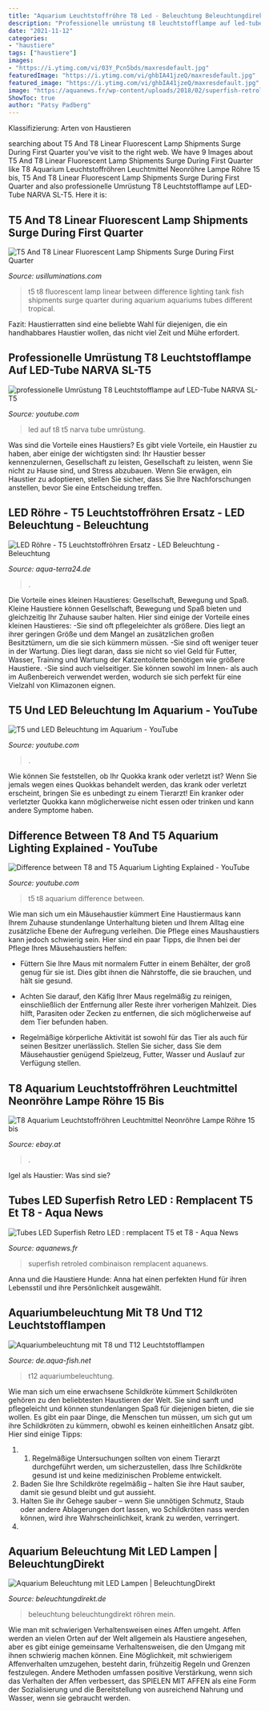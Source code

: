 ```yaml
---
title: "Aquarium Leuchtstoffröhre T8 Led - Beleuchtung Beleuchtungdirekt Röhren Mein"
description: "Professionelle umrüstung t8 leuchtstofflampe auf led-tube narva sl-t5"
date: "2021-11-12"
categories:
- "haustiere"
tags: ["haustiere"]
images:
- "https://i.ytimg.com/vi/03Y_Pcn5bds/maxresdefault.jpg"
featuredImage: "https://i.ytimg.com/vi/ghbIA41jzeQ/maxresdefault.jpg"
featured_image: "https://i.ytimg.com/vi/ghbIA41jzeQ/maxresdefault.jpg"
image: "https://aquanews.fr/wp-content/uploads/2018/02/superfish-retroled-combinaison-768x577.jpg"
ShowToc: true
author: "Patsy Padberg"
---
```



Klassifizierung: Arten von Haustieren

	

		
searching about T5 And T8 Linear Fluorescent Lamp Shipments Surge During First Quarter you've visit to the right web. We have 9 Images about T5 And T8 Linear Fluorescent Lamp Shipments Surge During First Quarter like T8 Aquarium Leuchtstoffröhren Leuchtmittel Neonröhre Lampe Röhre 15 bis, T5 And T8 Linear Fluorescent Lamp Shipments Surge During First Quarter and also professionelle Umrüstung T8 Leuchtstofflampe auf LED-Tube NARVA SL-T5. Here it is:
		
    
## T5 And T8 Linear Fluorescent Lamp Shipments Surge During First Quarter

<img loading=lazy src="https://www.usilluminations.com/wp-content/uploads/2013/06/t5-t8.jpg" onerror="this.onerror=null;this.src='https://tse1.mm.bing.net/th?id=OIP.07rzY6IBADrE1OvHTzQgGwHaHa&amp;pid=15.1';" alt="T5 And T8 Linear Fluorescent Lamp Shipments Surge During First Quarter">

_Source: usilluminations.com_

>t5 t8 fluorescent lamp linear between difference lighting tank fish shipments surge quarter during aquarium aquariums tubes different tropical. 

	

Fazit: Haustierratten sind eine beliebte Wahl für diejenigen, die ein handhabbares Haustier wollen, das nicht viel Zeit und Mühe erfordert.

    
## Professionelle Umrüstung T8 Leuchtstofflampe Auf LED-Tube NARVA SL-T5

<img loading=lazy src="https://i.ytimg.com/vi/03Y_Pcn5bds/maxresdefault.jpg" onerror="this.onerror=null;this.src='https://tse2.mm.bing.net/th?id=OIP.J7DNEu_XANarm1gywdxf-AHaEK&amp;pid=15.1';" alt="professionelle Umrüstung T8 Leuchtstofflampe auf LED-Tube NARVA SL-T5">

_Source: youtube.com_

>led auf t8 t5 narva tube umrüstung. 

	

Was sind die Vorteile eines Haustiers?
Es gibt viele Vorteile, ein Haustier zu haben, aber einige der wichtigsten sind: Ihr Haustier besser kennenzulernen, Gesellschaft zu leisten, Gesellschaft zu leisten, wenn Sie nicht zu Hause sind, und Stress abzubauen. Wenn Sie erwägen, ein Haustier zu adoptieren, stellen Sie sicher, dass Sie Ihre Nachforschungen anstellen, bevor Sie eine Entscheidung treffen.

    
## LED Röhre - T5 Leuchtstoffröhren Ersatz - LED Beleuchtung - Beleuchtung

<img loading=lazy src="https://aqua-terra24.de/media/catalog/product/cache/a78ba6ec6aec90043ed46b7504008a6e/m/a/marineblue-pro-t5-led.png" onerror="this.onerror=null;this.src='https://tse2.mm.bing.net/th?id=OIP.DmTscAASD2jBf1ILa1iASQAAAA&amp;pid=15.1';" alt="LED Röhre - T5 Leuchtstoffröhren Ersatz - LED Beleuchtung - Beleuchtung">

_Source: aqua-terra24.de_

>. 

	

Die Vorteile eines kleinen Haustieres: Gesellschaft, Bewegung und Spaß.
Kleine Haustiere können Gesellschaft, Bewegung und Spaß bieten und gleichzeitig Ihr Zuhause sauber halten. Hier sind einige der Vorteile eines kleinen Haustieres:
-Sie sind oft pflegeleichter als größere. Dies liegt an ihrer geringen Größe und dem Mangel an zusätzlichen großen Besitztümern, um die sie sich kümmern müssen.
-Sie sind oft weniger teuer in der Wartung. Dies liegt daran, dass sie nicht so viel Geld für Futter, Wasser, Training und Wartung der Katzentoilette benötigen wie größere Haustiere.
-Sie sind auch vielseitiger. Sie können sowohl im Innen- als auch im Außenbereich verwendet werden, wodurch sie sich perfekt für eine Vielzahl von Klimazonen eignen.

    
## T5 Und LED Beleuchtung Im Aquarium - YouTube

<img loading=lazy src="https://i.ytimg.com/vi/-d38yobSBpE/hqdefault.jpg" onerror="this.onerror=null;this.src='https://tse2.mm.bing.net/th?id=OIP.n38QSsax3Fe0LzBKgIiuhwHaFj&amp;pid=15.1';" alt="T5 und LED Beleuchtung im Aquarium - YouTube">

_Source: youtube.com_

>. 

	

Wie können Sie feststellen, ob Ihr Quokka krank oder verletzt ist?
Wenn Sie jemals wegen eines Quokkas behandelt werden, das krank oder verletzt erscheint, bringen Sie es unbedingt zu einem Tierarzt! Ein kranker oder verletzter Quokka kann möglicherweise nicht essen oder trinken und kann andere Symptome haben.

    
## Difference Between T8 And T5 Aquarium Lighting Explained - YouTube

<img loading=lazy src="https://i.ytimg.com/vi/ghbIA41jzeQ/maxresdefault.jpg" onerror="this.onerror=null;this.src='https://tse3.mm.bing.net/th?id=OIP.uGpSddUhtEGr_fkbkYGcOgHaEK&amp;pid=15.1';" alt="Difference between T8 and T5 Aquarium Lighting Explained - YouTube">

_Source: youtube.com_

>t5 t8 aquarium difference between. 

	

Wie man sich um ein Mäusehaustier kümmert
Eine Haustiermaus kann Ihrem Zuhause stundenlange Unterhaltung bieten und Ihrem Alltag eine zusätzliche Ebene der Aufregung verleihen. Die Pflege eines Maushaustiers kann jedoch schwierig sein. Hier sind ein paar Tipps, die Ihnen bei der Pflege Ihres Mäusehaustiers helfen:
- Füttern Sie Ihre Maus mit normalem Futter in einem Behälter, der groß genug für sie ist. Dies gibt ihnen die Nährstoffe, die sie brauchen, und hält sie gesund.

- Achten Sie darauf, den Käfig Ihrer Maus regelmäßig zu reinigen, einschließlich der Entfernung aller Reste ihrer vorherigen Mahlzeit. Dies hilft, Parasiten oder Zecken zu entfernen, die sich möglicherweise auf dem Tier befunden haben.

- Regelmäßige körperliche Aktivität ist sowohl für das Tier als auch für seinen Besitzer unerlässlich. Stellen Sie sicher, dass Sie dem Mäusehaustier genügend Spielzeug, Futter, Wasser und Auslauf zur Verfügung stellen.

    
## T8 Aquarium Leuchtstoffröhren Leuchtmittel Neonröhre Lampe Röhre 15 Bis

<img loading=lazy src="https://i.ebayimg.com/00/s/OTk5WDEwMDA=/z/q3MAAOSwCDtf2cXV/$_3.PNG" onerror="this.onerror=null;this.src='https://tse2.mm.bing.net/th?id=OIP.y0zNiEHrIMKPZfIaJa_N1wHaHZ&amp;pid=15.1';" alt="T8 Aquarium Leuchtstoffröhren Leuchtmittel Neonröhre Lampe Röhre 15 bis">

_Source: ebay.at_

>. 

	

Igel als Haustier: Was sind sie?

    
## Tubes LED Superfish Retro LED : Remplacent T5 Et T8 - Aqua News

<img loading=lazy src="https://aquanews.fr/wp-content/uploads/2018/02/superfish-retroled-combinaison-768x577.jpg" onerror="this.onerror=null;this.src='https://tse1.mm.bing.net/th?id=OIP.gr34oocipRBvdoO9A047LQHaFk&amp;pid=15.1';" alt="Tubes LED Superfish Retro LED : remplacent T5 et T8 - Aqua News">

_Source: aquanews.fr_

>superfish retroled combinaison remplacent aquanews. 

	

Anna und die Haustiere Hunde: Anna hat einen perfekten Hund für ihren Lebensstil und ihre Persönlichkeit ausgewählt.

    
## Aquariumbeleuchtung Mit T8 Und T12 Leuchtstofflampen

<img loading=lazy src="https://de.aqua-fish.net/imgs/articles/aquarium-lighting-spectrum-1.jpg" onerror="this.onerror=null;this.src='https://tse1.mm.bing.net/th?id=OIP.tMGjzZY8ZrtgGZM5Z0Q5ZwHaFj&amp;pid=15.1';" alt="Aquariumbeleuchtung mit T8 und T12 Leuchtstofflampen">

_Source: de.aqua-fish.net_

>t12 aquariumbeleuchtung. 

	

Wie man sich um eine erwachsene Schildkröte kümmert
Schildkröten gehören zu den beliebtesten Haustieren der Welt. Sie sind sanft und pflegeleicht und können stundenlangen Spaß für diejenigen bieten, die sie wollen. Es gibt ein paar Dinge, die Menschen tun müssen, um sich gut um ihre Schildkröten zu kümmern, obwohl es keinen einheitlichen Ansatz gibt. Hier sind einige Tipps:
1. 1. Regelmäßige Untersuchungen sollten von einem Tierarzt durchgeführt werden, um sicherzustellen, dass Ihre Schildkröte gesund ist und keine medizinischen Probleme entwickelt.
2. Baden Sie Ihre Schildkröte regelmäßig – halten Sie ihre Haut sauber, damit sie gesund bleibt und gut aussieht.
3. Halten Sie ihr Gehege sauber – wenn Sie unnötigen Schmutz, Staub oder andere Ablagerungen dort lassen, wo Schildkröten nass werden können, wird ihre Wahrscheinlichkeit, krank zu werden, verringert.
4.

    
## Aquarium Beleuchtung Mit LED Lampen | BeleuchtungDirekt

<img loading=lazy src="https://www.beleuchtungdirekt.de/media/wysiwyg/BeleuchtungDirekt/Produktfotos/T8_LED_Extra_Warmwei__Noxion.jpg" onerror="this.onerror=null;this.src='https://tse4.mm.bing.net/th?id=OIP.VwLn-QuhTdfVuMV-qh4GrQAAAA&amp;pid=15.1';" alt="Aquarium Beleuchtung mit LED Lampen | BeleuchtungDirekt">

_Source: beleuchtungdirekt.de_

>beleuchtung beleuchtungdirekt röhren mein. 

	

Wie man mit schwierigen Verhaltensweisen eines Affen umgeht.
Affen werden an vielen Orten auf der Welt allgemein als Haustiere angesehen, aber es gibt einige gemeinsame Verhaltensweisen, die den Umgang mit ihnen schwierig machen können. Eine Möglichkeit, mit schwierigem Affenverhalten umzugehen, besteht darin, frühzeitig Regeln und Grenzen festzulegen. Andere Methoden umfassen positive Verstärkung, wenn sich das Verhalten der Affen verbessert, das SPIELEN MIT AFFEN als eine Form der Sozialisierung und die Bereitstellung von ausreichend Nahrung und Wasser, wenn sie gebraucht werden.

